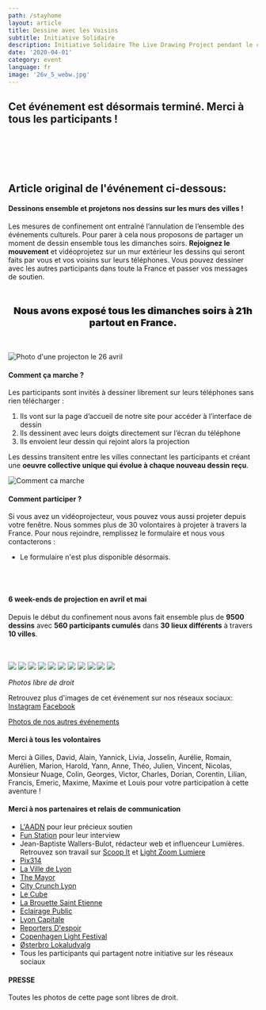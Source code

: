 ```yaml
---
path: /stayhome
layout: article
title: Dessine avec les Voisins
subtitle: Initiative Solidaire
description: Initiative Solidaire The Live Drawing Project pendant le confinement 2020 pour lutter contre l'isolement
date: '2020-04-01'
category: event
language: fr
image: '26v_5_webw.jpg'
---
```


## Cet événement est désormais terminé. Merci à tous les participants !

 <br/>
 <br/>
 <br/>
 <br/>

## Article original de l'événement ci-dessous:

#### Dessinons ensemble et projetons nos dessins sur les murs des villes !

Les mesures de confinement ont entraîné l’annulation de l’ensemble des événements culturels. Pour parer à cela nous proposons de partager un moment de dessin ensemble tous les dimanches soirs. **Rejoignez le mouvement** et vidéoprojetez sur un mur extérieur les dessins qui seront faits par vous et vos voisins sur leurs téléphones. Vous pouvez dessiner avec les autres participants dans toute la France et passer vos messages de soutien.

<p style="text-align:center; font-weight:900; font-size:1.2rem; margin-top:3rem; margin-bottom:3rem;">
Nous avons exposé tous les dimanches soirs à 21h partout en France.
</p>

![Photo d'une projecton le 26 avril](26v_4_webw.jpg)

#### Comment ça marche ?

Les participants sont invités à dessiner librement sur leurs téléphones sans rien télécharger :

1. Ils vont sur la page d’accueil de notre site pour accéder à l’interface de dessin
2. Ils dessinent avec leurs doigts directement sur l’écran du téléphone
3. Ils envoient leur dessin qui rejoint alors la projection

Les dessins transitent entre les villes connectant les participants et créant une **oeuvre collective unique qui évolue à chaque nouveau dessin reçu**.

![Comment ca marche](web-5.jpg)

#### Comment participer ?

Si vous avez un vidéoprojecteur, vous pouvez vous aussi projeter depuis votre fenêtre. Nous sommes plus de 30 volontaires à projeter à travers la France. Pour nous rejoindre, remplissez le formulaire et nous vous contacterons :

- Le formulaire n'est plus disponible désormais.

<br/>
<br/>

#### 6 week-ends de projection en avril et mai

Depuis le début du confinement nous avons fait ensemble plus de **9500 dessins** avec **560 participants cumulés** dans **30 lieux différents** à travers **10 villes**.

<br/>
<br/>

<photo-grid>
<img src="26v_2_webw.jpg"/>
<img src="26v_3_webw.jpg"/>
<img src="26v_1_web.jpg"/>
<img src="26v_6_webw.jpg"/>
<img src="webw-1.jpg"/>
<img src="2020_6_webw.jpg"/>
<img src="26v_5_webw.jpg">
<img src="2020_7_web.jpg"/>
<img src="4.jpg"/>
<img src="2020_4_web.jpg"/>
<img src="3.jpg"/>
</photo-grid>

_Photos libre de droit_

Retrouvez plus d'images de cet événement sur nos réseaux sociaux: [Instagram](https://instagram.com/livedrawingproject) [Facebook](https://facebook.com/TheLiveDrawingProject)

[Photos de nos autres événements](/fr/gallery)

#### Merci à tous les volontaires

Merci à Gilles, David, Alain, Yannick, Livia, Josselin, Aurélie, Romain, Aurélien, Marion, Harold, Yann, Anne, Théo, Julien, Vincent, Nicolas, Monsieur Nuage, Colin, Georges, Victor, Charles, Dorian, Corentin, Lilian, Francis, Emeric, Maxime, Maxime et Louis pour votre participation à cette aventure !

#### Merci à nos partenaires et relais de communication

- [L'AADN](https://aadn.org/) pour leur précieux soutien
- [Fun Station](https://funstation.fr/) pour leur interview
- Jean-Baptiste Wallers-Bulot, rédacteur web et influenceur Lumières. Retrouvez son travail sur [Scoop It](https://www.scoop.it/topic/lumieres-by-jbbulot) et [Light Zoom Lumiere](https://www.lightzoomlumiere.fr/auteur/jeanbaptiste497/)
- [Pix314](http://pix314.com/)
- [La Ville de Lyon](https://www.lyon.fr/actualite/culture/dessineaveclesvoisins-le-live-drawing-participatif)
- [The Mayor](https://www.themayor.eu/en/lyon-citizens-create-giant-paintings-together-in-real-time)
- [City Crunch Lyon](https://lyon.citycrunch.fr/the-live-drawing-project-jouez-a-dessiner-sur-les-murs-avec-vos-voisins/2020/04/19/)
- [Le Cube](https://www.facebook.com/lecube.digitalart/?ref=br_rs)
- [La Brouette Saint Etienne](https://www.facebook.com/la.brouette.de.ouf/)
- [Eclairage Public](http://eclairagepublic.eu/site/confinement-the-live-drawing-project-pour-dessiner-en-lumiere-avec-ses-voisins/)
- [Lyon Capitale](https://www.lyoncapitale.fr/actualite/confinement-participez-a-une-oeuvre-lumineuse-et-dessinee-depuis-chez-vous/)
- [Reporters D'espoir](http://www.reportersdespoirs.org/)
- [Copenhagen Light Festival](https://www.facebook.com/cphlightfest/)
- [Østerbro Lokaludvalg](https://www.facebook.com/oesterbro.lokaludvalg/)
- Tous les participants qui partagent notre initiative sur les réseaux sociaux

#### PRESSE

Toutes les photos de cette page sont libres de droit.
